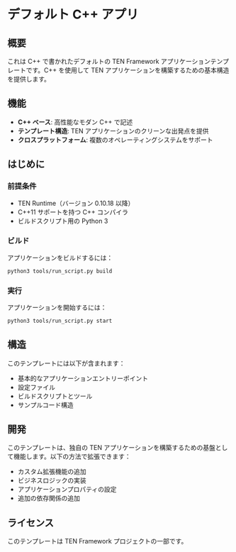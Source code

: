 # デフォルト C++ アプリ

## 概要

これは C++ で書かれたデフォルトの TEN Framework アプリケーションテンプレートです。C++ を使用して TEN アプリケーションを構築するための基本構造を提供します。

## 機能

- **C++ ベース**: 高性能なモダン C++ で記述
- **テンプレート構造**: TEN アプリケーションのクリーンな出発点を提供
- **クロスプラットフォーム**: 複数のオペレーティングシステムをサポート

## はじめに

### 前提条件

- TEN Runtime（バージョン 0.10.18 以降）
- C++11 サポートを持つ C++ コンパイラ
- ビルドスクリプト用の Python 3

### ビルド

アプリケーションをビルドするには：

```bash
python3 tools/run_script.py build
```

### 実行

アプリケーションを開始するには：

```bash
python3 tools/run_script.py start
```

## 構造

このテンプレートには以下が含まれます：

- 基本的なアプリケーションエントリーポイント
- 設定ファイル
- ビルドスクリプトとツール
- サンプルコード構造

## 開発

このテンプレートは、独自の TEN アプリケーションを構築するための基盤として機能します。以下の方法で拡張できます：

- カスタム拡張機能の追加
- ビジネスロジックの実装
- アプリケーションプロパティの設定
- 追加の依存関係の追加

## ライセンス

このテンプレートは TEN Framework プロジェクトの一部です。
